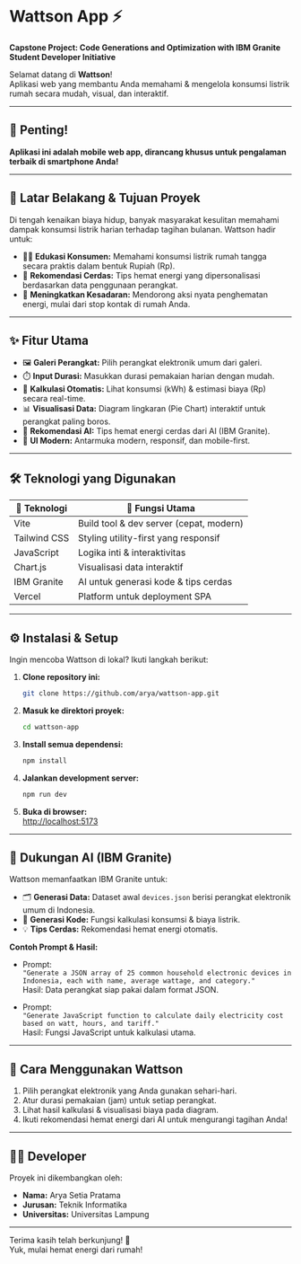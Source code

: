 # Wattson App ⚡️

**Capstone Project: Code Generations and Optimization with IBM Granite Student Developer Initiative**

Selamat datang di **Wattson**!  
Aplikasi web yang membantu Anda memahami & mengelola konsumsi listrik rumah secara mudah, visual, dan interaktif.

---

## 📱 Penting!

**Aplikasi ini adalah mobile web app, dirancang khusus untuk pengalaman terbaik di smartphone Anda!**

---

## 🎯 Latar Belakang & Tujuan Proyek

Di tengah kenaikan biaya hidup, banyak masyarakat kesulitan memahami dampak konsumsi listrik harian terhadap tagihan bulanan. Wattson hadir untuk:

- 🧑‍🏫 **Edukasi Konsumen:** Memahami konsumsi listrik rumah tangga secara praktis dalam bentuk Rupiah (Rp).
- 🤖 **Rekomendasi Cerdas:** Tips hemat energi yang dipersonalisasi berdasarkan data penggunaan perangkat.
- 🌱 **Meningkatkan Kesadaran:** Mendorong aksi nyata penghematan energi, mulai dari stop kontak di rumah Anda.

---

## ✨ Fitur Utama

- 🖼️ **Galeri Perangkat:** Pilih perangkat elektronik umum dari galeri.
- ⏱️ **Input Durasi:** Masukkan durasi pemakaian harian dengan mudah.
- 💸 **Kalkulasi Otomatis:** Lihat konsumsi (kWh) & estimasi biaya (Rp) secara real-time.
- 📊 **Visualisasi Data:** Diagram lingkaran (Pie Chart) interaktif untuk perangkat paling boros.
- 🤖 **Rekomendasi AI:** Tips hemat energi cerdas dari AI (IBM Granite).
- 📱 **UI Modern:** Antarmuka modern, responsif, dan mobile-first.

---

## 🛠️ Teknologi yang Digunakan

| 🚀 Teknologi   | 🎯 Fungsi Utama                         |
| -------------- | --------------------------------------- |
| Vite           | Build tool & dev server (cepat, modern) |
| Tailwind CSS   | Styling utility-first yang responsif    |
| JavaScript     | Logika inti & interaktivitas            |
| Chart.js       | Visualisasi data interaktif             |
| IBM Granite    | AI untuk generasi kode & tips cerdas    |
| Vercel | Platform untuk deployment SPA           |

---

## ⚙️ Instalasi & Setup

Ingin mencoba Wattson di lokal? Ikuti langkah berikut:

1. **Clone repository ini:**
   ```sh
   git clone https://github.com/arya/wattson-app.git
   ```
2. **Masuk ke direktori proyek:**
   ```sh
   cd wattson-app
   ```
3. **Install semua dependensi:**
   ```sh
   npm install
   ```
4. **Jalankan development server:**
   ```sh
   npm run dev
   ```
5. **Buka di browser:**  
   [http://localhost:5173](http://localhost:5173)

---

## 🤖 Dukungan AI (IBM Granite)

Wattson memanfaatkan IBM Granite untuk:

- 🗂️ **Generasi Data:** Dataset awal `devices.json` berisi perangkat elektronik umum di Indonesia.
- 🧮 **Generasi Kode:** Fungsi kalkulasi konsumsi & biaya listrik.
- 💡 **Tips Cerdas:** Rekomendasi hemat energi otomatis.

**Contoh Prompt & Hasil:**

- Prompt:  
  `"Generate a JSON array of 25 common household electronic devices in Indonesia, each with name, average wattage, and category."`  
  Hasil: Data perangkat siap pakai dalam format JSON.

- Prompt:  
  `"Generate JavaScript function to calculate daily electricity cost based on watt, hours, and tariff."`  
  Hasil: Fungsi JavaScript untuk kalkulasi utama.

---

## 🤔 Cara Menggunakan Wattson

1. Pilih perangkat elektronik yang Anda gunakan sehari-hari.
2. Atur durasi pemakaian (jam) untuk setiap perangkat.
3. Lihat hasil kalkulasi & visualisasi biaya pada diagram.
4. Ikuti rekomendasi hemat energi dari AI untuk mengurangi tagihan Anda!

---

## 👨‍💻 Developer

Proyek ini dikembangkan oleh:

- **Nama:** Arya Setia Pratama
- **Jurusan:** Teknik Informatika
- **Universitas:** Universitas Lampung

---

Terima kasih telah berkunjung! 🙏  
Yuk, mulai hemat energi dari rumah!

